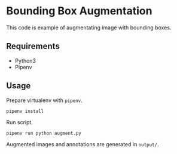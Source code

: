 # Bounding Box Augmentation

This code is example of augmentating image with bounding boxes.

## Requirements

 * Python3
 * Pipenv

## Usage

Prepare virtualenv with `pipenv`.

    pipenv install

Run script.

    pipenv run python augment.py

Augmented images and annotations are generated in `output/`.
